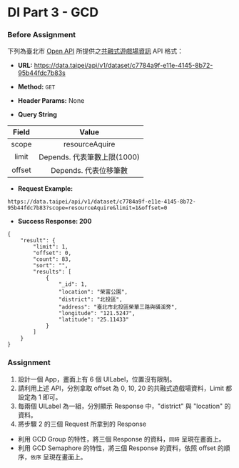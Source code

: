 # DI Part 3 - GCD

### Before Assignment

下列為臺北市 [Open API](https://data.taipei/#/) 所提供之[共融式遊戲場資訊](https://data.taipei/api/v1/dataset/c7784a9f-e11e-4145-8b72-95b44fdc7b83) API 格式：

* **URL:** https://data.taipei/api/v1/dataset/c7784a9f-e11e-4145-8b72-95b44fdc7b83s

* **Method:** `GET`

* **Header Params:** None

* **Query String**

| Field | Value |
| :---: | :---: |
| scope | resourceAquire |
| limit | Depends. 代表筆數上限(1000)|
| offset |  Depends. 代表位移筆數|

* **Request Example:**

```
https://data.taipei/api/v1/dataset/c7784a9f-e11e-4145-8b72-95b44fdc7b83?scope=resourceAquire&limit=1&offset=0
```

* **Success Response: 200**

```
{
    "result": {
        "limit": 1,
        "offset": 0,
        "count": 83,
        "sort": "",
        "results": [
            {
                "_id": 1,
                "location": "榮富公園",
                "district": "北投區",
                "address": "臺北市北投區榮華三路與磺溪旁",
                "longitude": "121.5247",
                "latitude": "25.11433"
            }
        ]
    }
}
```

### Assignment

1. 設計一個 App，畫面上有 6 個 UILabel，位置沒有限制。
2. 請利用上述 API，分別拿取 offset 為 0, 10, 20 的共融式遊戲場資料，Limit 都設定為 1 即可。
3. 每兩個 UILabel 為一組，分別顯示 Response 中，"district" 與 "location" 的資料。
4. 將步驟 2 的三個 Request 所拿到的 Response
- 利用 GCD Group 的特性，將三個 Response 的資料，`同時` 呈現在畫面上。
- 利用 GCD Semaphore 的特性，將三個 Response 的資料，依照 offset 的順序，`依序` 呈現在畫面上。
